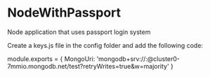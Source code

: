 # NodeWithPassport
Node application that uses passport login system

Create a keys.js file in the config folder and add the following code:

module.exports = {
    MongoUri: 'mongodb+srv://<Mongo-cluster-username>:<Mongo-cluster-password>@cluster0-7mmio.mongodb.net/test?retryWrites=true&w=majority'
}
